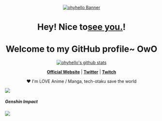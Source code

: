 <p align="center">
  <a href="https://www.ohyhello.com"><img src="https://ohyhello-1252778666.cos.ap-guangzhou.myqcloud.com/Banner.jpg" alt="ohyhello Banner"></a>
</p>

<h1 align="center">Hey! Nice to<a href="https://www.ohyhello.com">see you.</a>!</h1>
<h1 align="center">Welcome to my GitHub profile~ OwO</h1>

<p align="center">
  <a href="https://github.com/ohyhello"><img src="https://github-readme-stats.vercel.app/api?username=ohyhello&hide_border=true&show_icons=true" alt="ohyhello's github stats"></a>
</p>

<p align="center">
  <strong><a href="https://www.ohyhello.com/">Official Website</a></strong> |
  <strong><a href="https://twitter.com/arcldus">Twitter</a></strong> |
	<strong><a href="https://www.twitch.tv/arcldus">Twitch</a></strong>
</p>

<p align="center">❤ I'm LOVE Anime / Manga, tech-otaku save the world</p>

<p>
  <a href="https://count.getloli.com/"><img src="https://count.getloli.com/get/@:ohyhello"></a>

</p>

##### Genshin Impact
[![](https://genshin-card.getloli.com/9/213994785.png)](https://genshin-card.getloli.com)
